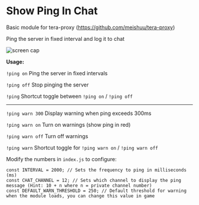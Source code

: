 # Show Ping In Chat

Basic module for tera-proxy (https://github.com/meishuu/tera-proxy)

Ping the server in fixed interval and log it to chat

![screen cap](http://i.imgur.com/AXmnie8.png)

**Usage:**

`!ping on` Ping the server in fixed intervals

`!ping off` Stop pinging the server

`!ping` Shortcut toggle between `!ping on` / `!ping off`

----

`!ping warn 300` Display warning when ping exceeds 300ms

`!ping warn on` Turn on warnings (show ping in red)

`!ping warn off` Turn off warnings

`!ping warn` Shortcut toggle for `!ping warn on` / `!ping warn off`

Modify the numbers in `index.js` to configure:
```
const INTERVAL = 2000; // Sets the frequency to ping in milliseconds (ms)
const CHAT_CHANNEL = 12; // Sets which channel to display the ping message (Hint: 10 + n where n = private channel number)
const DEFAULT_WARN_THRESHOLD = 250; // Default threshold for warning when the module loads, you can change this value in game
```
